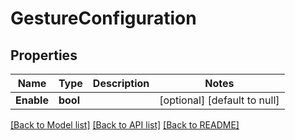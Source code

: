 # GestureConfiguration

## Properties
Name | Type | Description | Notes
------------ | ------------- | ------------- | -------------
**Enable** | **bool** |  | [optional] [default to null]

[[Back to Model list]](../README.md#documentation-for-models) [[Back to API list]](../README.md#documentation-for-api-endpoints) [[Back to README]](../README.md)

